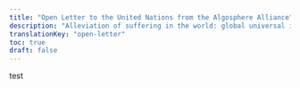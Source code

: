 ```yaml
---
title: "Open Letter to the United Nations from the Algosphere Alliance"
description: "Alleviation of suffering in the world: global universal income, world peace and a Universal Declaration of Rights expanded to include all sentient beings"
translationKey: "open-letter"
toc: true
draft: false
---
```


test
